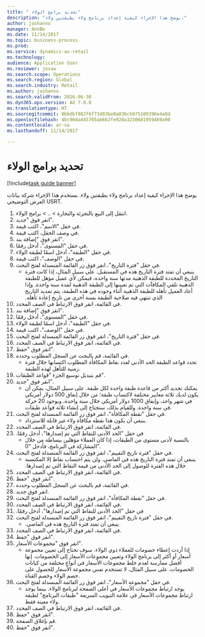```yaml
--- 
title: " تحديد برامج الولاء"
description: "يوضح هذا الإجراء كيفية إعداد برنامج ولاء بطبقتين ولاء."
author: jashanno
manager: AnnBe
ms.date: 11/14/2017
ms.topic: business-process
ms.prod: 
ms.service: dynamics-ax-retail
ms.technology: 
audience: Application User
ms.reviewer: josaw
ms.search.scope: Operations
ms.search.region: Global
ms.search.industry: Retail
ms.author: jashanno
ms.search.validFrom: 2016-06-30
ms.dyn365.ops.version: AX 7.0.0
ms.translationtype: HT
ms.sourcegitcommit: 8bbdbf882f6f73d03be0a036cb975109396e4a0d
ms.openlocfilehash: 4bc90da445765ab662fe920a3230681959469a90
ms.contentlocale: ar-sa
ms.lasthandoff: 11/14/2017

---
```

# <a name="define-loyalty-programs"></a> تحديد برامج الولاء

[!include[task guide banner](../includes/task-guide-banner.md)]

يوضح هذا الإجراء كيفية إعداد برنامج ولاء بطبقتين ولاء. يستخدم هذا الإجراء شركة بيانات العرض التوضيحي USRT.

1. انتقل إلى البيع بالتجزئة والتجارة > .. > برامج الولاء.
2. انقر فوق "جديد".
3. في حقل "الاسم"، اكتب قيمة.
4. في وصف الحقل، اكتب قيمة.
5. انقر فوق "إضافة بند".
6. في حقل "المستوى"، أدخل رقمًا.
7. في حقل "الطبقة‬"، أدخل اسمًا لطبقة الولاء.
8. في حقل "الوصف"، اكتب قيمة.
9. في حقل "‏‫فترة التاريخ‬"، انقر فوق زر القائمة المنسدلة لفتح البحث.
    * ينبغي أن تمتد ‏‫فترة التاريخ هذه في المستقبل. على سبيل المثال، إذا كانت فترة التاريخ المحددة للطبقة الذهبية مدتها سنة واحدة، فيمكن لأي عميل مؤهل للطبقة الذهبية تلقي المكافآت التي تم تعيينها إلى الطبقة الذهبية لمدة سنة واحدة. وإذا أعاد العميل تأهله للطبقة الذهبية أثناء وجوده في هذه الطبقة، يتم تمديد التاريخ الذي تنتهي فيه صلاحية الطبقة بسنة أخرى من تاريخ إعادة تأهله.  
10. في القائمة، انقر فوق الارتباط في الصف المحدد.
11. انقر فوق "إضافة بند".
12. في حقل "المستوى"، أدخل رقمًا.
13. في حقل "الطبقة‬"، أدخل اسمًا لطبقة الولاء.
14. في حقل "الوصف"، اكتب قيمة.
15. في حقل "‏‫فترة التاريخ‬"، انقر فوق زر القائمة المنسدلة لفتح البحث.
16. في القائمة، انقر فوق الارتباط في الصف المحدد.
17. انقر فوق "حفظ".
18. في القائمة، قم بالبحث عن السجل المطلوب وحدده.
    * تحدد قواعد الطبقة الحد الأدنى لعدد نقاط المكافأة المطلوب اكتسابها خلال فترة زمنية للتأهل لهذه الطبقة.  
19. قم بتبديل توسيع الجزء "قواعد الطبقات".
20. انقر فوق "جديد".
    * يمكنك تحديد أكثر من قاعدة طبقة واحدة لكل طبقة. على سبيل المثال، يمكن أن يكون لديك ثلاثة معايير مختلفة لاكتساب طبقة؛ من خلال إنفاق 500 دولار أمريكي في شهر واحد، وإنفاق 1000 دولار أمريكي خلال سنة واحدة، وبوجود 20 حركة في سنة واحدة. وللقيام بذلك، ستحتاج إلى إنشاء ثلاثة قواعد طبقات.  
21. في حقل "‏‫نقطة المكافأة‬"، انقر فوق زر القائمة المنسدلة لفتح البحث.
    * ينبغي أن يكون هذا نقطة مكافأة ولاء غير قابلة للاسترداد.  
22. في القائمة، انقر فوق الارتباط في الصف المحدد.
23. في حقل "‏‫الحد الأدنى للنقاط التي تم إصدارها"، أدخل رقمًا.
    * بالنسبة لأدنى مستوى من الطبقات، إذا كان العملاء مؤهلين ببساطة من خلال المشاركة في البرنامج، فأدخل "0".  
24. في حقل "‏‫‏‫فترة تاريخ التقييم‬‬"، انقر فوق زر القائمة المنسدلة لفتح البحث.
    * ينبغي أن تمتد ‏‫فترة التاريخ هذه في الماضي. ولن يتم احتساب نقاط إلا المكتسبة خلال هذه الفترة للوصول إلى الحد الأدنى من قيمة النقاط التي تم إصدارها.  
25. في القائمة، انقر فوق الارتباط في الصف المحدد.
26. انقر فوق "حفظ".
27. في القائمة، قم بالبحث عن السجل المطلوب وحدده.
28. انقر فوق جديد.
29. في حقل "‏‫نقطة المكافأة‬"، انقر فوق زر القائمة المنسدلة لفتح البحث.
30. في القائمة، انقر فوق الارتباط في الصف المحدد.
31. في حقل "‏‫الحد الأدنى للنقاط التي تم إصدارها"، أدخل رقمًا.
32. في حقل "‏‫‏‫فترة تاريخ التقييم‬‬"، انقر فوق زر القائمة المنسدلة لفتح البحث.
    * ينبغي أن تمتد ‏‫فترة التاريخ هذه في الماضي.  
33. في القائمة، انقر فوق الارتباط في الصف المحدد.
34. انقر فوق "حفظ".
35. انقر فوق "مجموعات الأسعار".
    * إذا أردت إعطاء خصومات للعملاء ذوي الولاء. سوف تحتاج إلى تعيين مجموعة أسعار أو أكثر إلى برنامج الولاء وتعيين مجموعات الأسعار إلى الخصومات. إنها أفضل ممارسة لعدم خلط مجموعات الأسعار في أنواع مختلفة من كيانات الخصومات.  على سبيل المثال، لا تستخدم نفس مجموعة الأسعار للحصول على خصم الولاء وخصم القناة.  
36. في حقل "مجموعة الأسعار"، انقر فوق زر القائمة المنسدلة لفتح البحث.
    * يوجد ارتباط مجموعات الأسعار في أعلى الصفحة لبرنامج الولاء. بينما يوجد ارتباط مجموعات الأسعار في علامة التبويب السريعة "طبقات البرنامج" لطبقة ولاء معينة فقط.  
37. في القائمة، انقر فوق الارتباط في الصف المحدد.
38. انقر فوق "حفظ".
39. قم بإغلاق الصفحة.
40. انقر فوق "حفظ".


